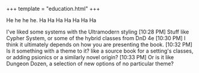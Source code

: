 +++
template = "education.html"
+++

He he he he.
Ha Ha Ha Ha Ha Ha Ha

I've liked some systems with the Ultramodern styling
[10:28 PM]
Stuff like Cypher System, or some of the hybrid classes from DnD 4e
[10:30 PM]
I think it ultimately depends on how you are presenting the book.
[10:32 PM]
Is it something with a theme to it? like a source book for a setting's classes, or adding psionics or a similarly novel origin?
[10:33 PM]
Or is it like Dungeon Dozen, a selection of new options of no particular theme?